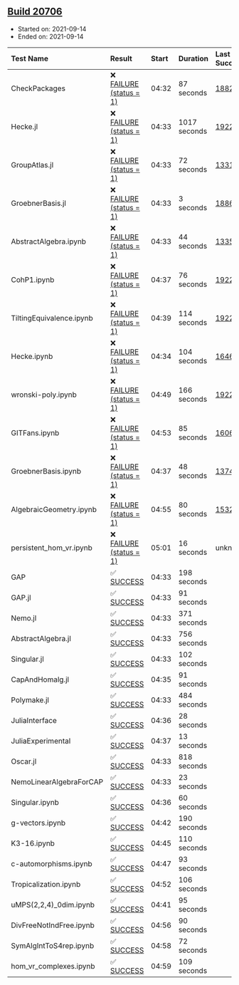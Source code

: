 ## [Build 20706](https://oscarci.mathematik.uni-kl.de/job/oscar/20706/)

* Started on: 2021-09-14
* Ended on: 2021-09-14

| Test Name    | Result | Start | Duration | Last Success | First Failure |
|:-------------|:-------|:------|:---------|:-------------|:--------------|
| CheckPackages | ❌ [FAILURE (status = 1)](https://oscarci.mathematik.uni-kl.de/job/oscar/20706/artifact/logs/build-20706/CheckPackages.log) | 04:32 | 87 seconds | [18822](https://oscarci.mathematik.uni-kl.de/job/oscar/18822/) | [18823](https://oscarci.mathematik.uni-kl.de/job/oscar/18823/) |
| Hecke.jl | ❌ [FAILURE (status = 1)](https://oscarci.mathematik.uni-kl.de/job/oscar/20706/artifact/logs/build-20706/Hecke.jl.log) | 04:33 | 1017 seconds | [19222](https://oscarci.mathematik.uni-kl.de/job/oscar/19222/) | [20152](https://oscarci.mathematik.uni-kl.de/job/oscar/20152/) |
| GroupAtlas.jl | ❌ [FAILURE (status = 1)](https://oscarci.mathematik.uni-kl.de/job/oscar/20706/artifact/logs/build-20706/GroupAtlas.jl.log) | 04:33 | 72 seconds | [13311](https://oscarci.mathematik.uni-kl.de/job/oscar/13311/) | [13312](https://oscarci.mathematik.uni-kl.de/job/oscar/13312/) |
| GroebnerBasis.jl | ❌ [FAILURE (status = 1)](https://oscarci.mathematik.uni-kl.de/job/oscar/20706/artifact/logs/build-20706/GroebnerBasis.jl.log) | 04:33 | 3 seconds | [18864](https://oscarci.mathematik.uni-kl.de/job/oscar/18864/) | [18865](https://oscarci.mathematik.uni-kl.de/job/oscar/18865/) |
| AbstractAlgebra.ipynb | ❌ [FAILURE (status = 1)](https://oscarci.mathematik.uni-kl.de/job/oscar/20706/artifact/logs/build-20706/AbstractAlgebra.ipynb.log) | 04:33 | 44 seconds | [13355](https://oscarci.mathematik.uni-kl.de/job/oscar/13355/) | [13356](https://oscarci.mathematik.uni-kl.de/job/oscar/13356/) |
| CohP1.ipynb | ❌ [FAILURE (status = 1)](https://oscarci.mathematik.uni-kl.de/job/oscar/20706/artifact/logs/build-20706/CohP1.ipynb.log) | 04:37 | 76 seconds | [19222](https://oscarci.mathematik.uni-kl.de/job/oscar/19222/) | [20152](https://oscarci.mathematik.uni-kl.de/job/oscar/20152/) |
| TiltingEquivalence.ipynb | ❌ [FAILURE (status = 1)](https://oscarci.mathematik.uni-kl.de/job/oscar/20706/artifact/logs/build-20706/TiltingEquivalence.ipynb.log) | 04:39 | 114 seconds | [19222](https://oscarci.mathematik.uni-kl.de/job/oscar/19222/) | [20152](https://oscarci.mathematik.uni-kl.de/job/oscar/20152/) |
| Hecke.ipynb | ❌ [FAILURE (status = 1)](https://oscarci.mathematik.uni-kl.de/job/oscar/20706/artifact/logs/build-20706/Hecke.ipynb.log) | 04:34 | 104 seconds | [16463](https://oscarci.mathematik.uni-kl.de/job/oscar/16463/) | [16464](https://oscarci.mathematik.uni-kl.de/job/oscar/16464/) |
| wronski-poly.ipynb | ❌ [FAILURE (status = 1)](https://oscarci.mathematik.uni-kl.de/job/oscar/20706/artifact/logs/build-20706/wronski-poly.ipynb.log) | 04:49 | 166 seconds | [19222](https://oscarci.mathematik.uni-kl.de/job/oscar/19222/) | [20152](https://oscarci.mathematik.uni-kl.de/job/oscar/20152/) |
| GITFans.ipynb | ❌ [FAILURE (status = 1)](https://oscarci.mathematik.uni-kl.de/job/oscar/20706/artifact/logs/build-20706/GITFans.ipynb.log) | 04:53 | 85 seconds | [16068](https://oscarci.mathematik.uni-kl.de/job/oscar/16068/) | [16069](https://oscarci.mathematik.uni-kl.de/job/oscar/16069/) |
| GroebnerBasis.ipynb | ❌ [FAILURE (status = 1)](https://oscarci.mathematik.uni-kl.de/job/oscar/20706/artifact/logs/build-20706/GroebnerBasis.ipynb.log) | 04:37 | 48 seconds | [13748](https://oscarci.mathematik.uni-kl.de/job/oscar/13748/) | [13749](https://oscarci.mathematik.uni-kl.de/job/oscar/13749/) |
| AlgebraicGeometry.ipynb | ❌ [FAILURE (status = 1)](https://oscarci.mathematik.uni-kl.de/job/oscar/20706/artifact/logs/build-20706/AlgebraicGeometry.ipynb.log) | 04:55 | 80 seconds | [15322](https://oscarci.mathematik.uni-kl.de/job/oscar/15322/) | [15323](https://oscarci.mathematik.uni-kl.de/job/oscar/15323/) |
| persistent_hom_vr.ipynb | ❌ [FAILURE (status = 1)](https://oscarci.mathematik.uni-kl.de/job/oscar/20706/artifact/logs/build-20706/persistent_hom_vr.ipynb.log) | 05:01 | 16 seconds | unknown | unknown |
| GAP | ✅ [SUCCESS](https://oscarci.mathematik.uni-kl.de/job/oscar/20706/artifact/logs/build-20706/GAP.log) | 04:33 | 198 seconds |  |  |
| GAP.jl | ✅ [SUCCESS](https://oscarci.mathematik.uni-kl.de/job/oscar/20706/artifact/logs/build-20706/GAP.jl.log) | 04:33 | 91 seconds |  |  |
| Nemo.jl | ✅ [SUCCESS](https://oscarci.mathematik.uni-kl.de/job/oscar/20706/artifact/logs/build-20706/Nemo.jl.log) | 04:33 | 371 seconds |  |  |
| AbstractAlgebra.jl | ✅ [SUCCESS](https://oscarci.mathematik.uni-kl.de/job/oscar/20706/artifact/logs/build-20706/AbstractAlgebra.jl.log) | 04:33 | 756 seconds |  |  |
| Singular.jl | ✅ [SUCCESS](https://oscarci.mathematik.uni-kl.de/job/oscar/20706/artifact/logs/build-20706/Singular.jl.log) | 04:33 | 102 seconds |  |  |
| CapAndHomalg.jl | ✅ [SUCCESS](https://oscarci.mathematik.uni-kl.de/job/oscar/20706/artifact/logs/build-20706/CapAndHomalg.jl.log) | 04:35 | 91 seconds |  |  |
| Polymake.jl | ✅ [SUCCESS](https://oscarci.mathematik.uni-kl.de/job/oscar/20706/artifact/logs/build-20706/Polymake.jl.log) | 04:33 | 484 seconds |  |  |
| JuliaInterface | ✅ [SUCCESS](https://oscarci.mathematik.uni-kl.de/job/oscar/20706/artifact/logs/build-20706/JuliaInterface.log) | 04:36 | 28 seconds |  |  |
| JuliaExperimental | ✅ [SUCCESS](https://oscarci.mathematik.uni-kl.de/job/oscar/20706/artifact/logs/build-20706/JuliaExperimental.log) | 04:37 | 13 seconds |  |  |
| Oscar.jl | ✅ [SUCCESS](https://oscarci.mathematik.uni-kl.de/job/oscar/20706/artifact/logs/build-20706/Oscar.jl.log) | 04:33 | 818 seconds |  |  |
| NemoLinearAlgebraForCAP | ✅ [SUCCESS](https://oscarci.mathematik.uni-kl.de/job/oscar/20706/artifact/logs/build-20706/NemoLinearAlgebraForCAP.log) | 04:33 | 23 seconds |  |  |
| Singular.ipynb | ✅ [SUCCESS](https://oscarci.mathematik.uni-kl.de/job/oscar/20706/artifact/logs/build-20706/Singular.ipynb.log) | 04:36 | 60 seconds |  |  |
| g-vectors.ipynb | ✅ [SUCCESS](https://oscarci.mathematik.uni-kl.de/job/oscar/20706/artifact/logs/build-20706/g-vectors.ipynb.log) | 04:42 | 190 seconds |  |  |
| K3-16.ipynb | ✅ [SUCCESS](https://oscarci.mathematik.uni-kl.de/job/oscar/20706/artifact/logs/build-20706/K3-16.ipynb.log) | 04:45 | 110 seconds |  |  |
| c-automorphisms.ipynb | ✅ [SUCCESS](https://oscarci.mathematik.uni-kl.de/job/oscar/20706/artifact/logs/build-20706/c-automorphisms.ipynb.log) | 04:47 | 93 seconds |  |  |
| Tropicalization.ipynb | ✅ [SUCCESS](https://oscarci.mathematik.uni-kl.de/job/oscar/20706/artifact/logs/build-20706/Tropicalization.ipynb.log) | 04:52 | 106 seconds |  |  |
| uMPS(2,2,4)_0dim.ipynb | ✅ [SUCCESS](https://oscarci.mathematik.uni-kl.de/job/oscar/20706/artifact/logs/build-20706/uMPS-2-2-4-_0dim.ipynb.log) | 04:41 | 95 seconds |  |  |
| DivFreeNotIndFree.ipynb | ✅ [SUCCESS](https://oscarci.mathematik.uni-kl.de/job/oscar/20706/artifact/logs/build-20706/DivFreeNotIndFree.ipynb.log) | 04:56 | 90 seconds |  |  |
| SymAlgIntToS4rep.ipynb | ✅ [SUCCESS](https://oscarci.mathematik.uni-kl.de/job/oscar/20706/artifact/logs/build-20706/SymAlgIntToS4rep.ipynb.log) | 04:58 | 72 seconds |  |  |
| hom_vr_complexes.ipynb | ✅ [SUCCESS](https://oscarci.mathematik.uni-kl.de/job/oscar/20706/artifact/logs/build-20706/hom_vr_complexes.ipynb.log) | 04:59 | 109 seconds |  |  |
